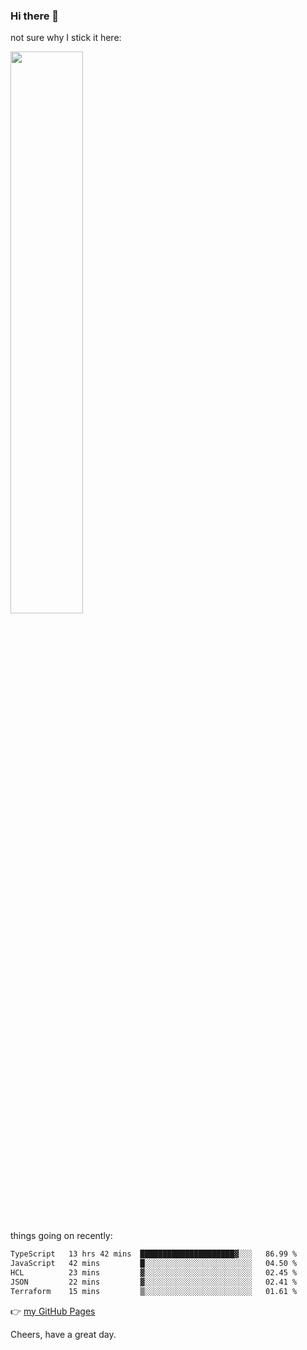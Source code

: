 ### Hi there 👋

not sure why I stick it here:

[<img width="48%" src="https://github-readme-stats.vercel.app/api?username=ykzhukian&show_icons=true&theme=dracula">](https://github.com/anuraghazra/github-readme-stats)


things going on recently:

<!--START_SECTION:waka-->

```txt
TypeScript   13 hrs 42 mins  █████████████████████▓░░░   86.99 %
JavaScript   42 mins         █░░░░░░░░░░░░░░░░░░░░░░░░   04.50 %
HCL          23 mins         ▓░░░░░░░░░░░░░░░░░░░░░░░░   02.45 %
JSON         22 mins         ▓░░░░░░░░░░░░░░░░░░░░░░░░   02.41 %
Terraform    15 mins         ▒░░░░░░░░░░░░░░░░░░░░░░░░   01.61 %
```

<!--END_SECTION:waka-->

👉 [my GitHub Pages](https://ykzhukian.github.io)

Cheers, have a great day.

